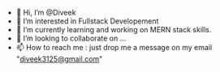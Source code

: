 - 👋 Hi, I’m @Diveek
- 👀 I’m interested in Fullstack Developement 
- 🌱 I’m currently learning and working on MERN stack skills.
- 💞️ I’m looking to collaborate on ...
- 📫 How to reach me : just drop me a message on my email "diveek3125@gmail.com"

<!---
Diveek/Diveek is a ✨ special ✨ repository because its `README.md` (this file) appears on your GitHub profile.
You can click the Preview link to take a look at your changes.
--->
